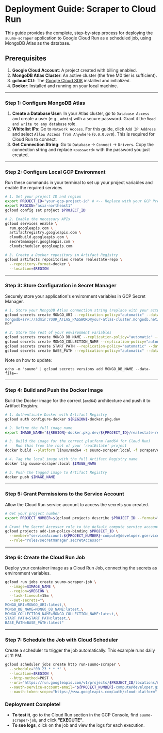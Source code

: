# Deployment Guide: Scraper to Cloud Run

This guide provides the complete, step-by-step process for deploying the `suumo-scraper` application to Google Cloud Run as a scheduled job, using MongoDB Atlas as the database.

## Prerequisites

1.  **Google Cloud Account**: A project created with billing enabled.
2.  **MongoDB Atlas Cluster**: An active cluster (the free M0 tier is sufficient).
3.  **gcloud CLI**: The [Google Cloud SDK](https://cloud.google.com/sdk/docs/install) installed and initialized.
4.  **Docker**: Installed and running on your local machine.

---

### Step 1: Configure MongoDB Atlas

1.  **Create a Database User**: In your Atlas cluster, go to `Database Access` and create a user (e.g., `admin`) with a secure password. Grant it the `Read and write to any database` role.
2.  **Whitelist IPs**: Go to `Network Access`. For this guide, click `Add IP Address` and select `Allow Access from Anywhere` (`0.0.0.0/0`). This is required for Cloud Run to connect.
3.  **Get Connection String**: Go to `Database` -> `Connect` -> `Drivers`. Copy the connection string and replace `<password>` with the password you just created.

---

### Step 2: Configure Local GCP Environment

Run these commands in your terminal to set up your project variables and enable the required services.

```bash
# 1. Set your project ID and region
export PROJECT_ID="your-gcp-project-id" # <-- Replace with your GCP Project ID
export REGION="asia-northeast1"
gcloud config set project $PROJECT_ID

# 2. Enable the necessary APIs
gcloud services enable \
  run.googleapis.com \
  artifactregistry.googleapis.com \
  cloudbuild.googleapis.com \
  secretmanager.googleapis.com \
  cloudscheduler.googleapis.com

# 3. Create a Docker repository in Artifact Registry
gcloud artifacts repositories create realestate-repo \
  --repository-format=docker \
  --location=$REGION
```

---

### Step 3: Store Configuration in Secret Manager

Securely store your application's environment variables in GCP Secret Manager.

```bash
# 1. Store your MongoDB Atlas connection string (replace with your actual URI)
gcloud secrets create MONGO_URI --replication-policy="automatic" --data-file=- <<EOF
mongodb+srv://admin:YOUR_ATLAS_PASSWORD@your-atlas-cluster.mongodb.net/?retryWrites=true&w=majority
EOF

# 2. Store the rest of your environment variables
gcloud secrets create MONGO_DB_NAME --replication-policy="automatic" --data-file=- <<< "suumo"
gcloud secrets create MONGO_COLLECTION_NAME --replication-policy="automatic" --data-file=- <<< "suumo"
gcloud secrets create START_PATH --replication-policy="automatic" --data-file=- <<< "https://suumo.jp/jj/common/ichiran/JJ901FC004/?initFlg=1&seniFlg=1&pc=30&ar=030&ra=030013&rnTmp=0215&kb=0&xb=0&newflg=0&km=1&rn=0215&bs=010&bs=011&bs=020"
gcloud secrets create BASE_PATH --replication-policy="automatic" --data-file=- <<< "https://suumo.jp"
```
Note on how to update:
```
echo -n "suumo" | gcloud secrets versions add MONGO_DB_NAME --data-file=-
```

---

### Step 4: Build and Push the Docker Image

Build the Docker image for the correct (`amd64`) architecture and push it to Artifact Registry.

```bash
# 1. Authenticate Docker with Artifact Registry
gcloud auth configure-docker ${REGION}-docker.pkg.dev

# 2. Define the full image name
export IMAGE_NAME="${REGION}-docker.pkg.dev/${PROJECT_ID}/realestate-repo/suumo-scraper:latest"

# 3. Build the image for the correct platform (amd64 for Cloud Run)
#    Run this from the root of your 'realEstate' project
docker build --platform linux/amd64 -t suumo-scraper:local -f scraper/docker/Dockerfile ./scraper

# 4. Tag the local image with the full Artifact Registry name
docker tag suumo-scraper:local $IMAGE_NAME

# 5. Push the tagged image to Artifact Registry
docker push $IMAGE_NAME
```

---

### Step 5: Grant Permissions to the Service Account

Allow the Cloud Run service account to access the secrets you created.

```bash
# Get your project number
export PROJECT_NUMBER=$(gcloud projects describe $PROJECT_ID --format="value(projectNumber)")

# Grant the Secret Accessor role to the default compute service account
gcloud projects add-iam-policy-binding $PROJECT_ID \
  --member="serviceAccount:${PROJECT_NUMBER}-compute@developer.gserviceaccount.com" \
  --role="roles/secretmanager.secretAccessor"
```

---

### Step 6: Create the Cloud Run Job

Deploy your container image as a Cloud Run Job, connecting the secrets as environment variables.

```bash
gcloud run jobs create suumo-scraper-job \
  --image=$IMAGE_NAME \
  --region=$REGION \
  --task-timeout=15m \
  --set-secrets="\
MONGO_URI=MONGO_URI:latest,\
MONGO_DB_NAME=MONGO_DB_NAME:latest,\
MONGO_COLLECTION_NAME=MONGO_COLLECTION_NAME:latest,\
START_PATH=START_PATH:latest,\
BASE_PATH=BASE_PATH:latest"
```

---

### Step 7: Schedule the Job with Cloud Scheduler

Create a scheduler to trigger the job automatically. This example runs daily at 11 PM.

```bash
gcloud scheduler jobs create http run-suumo-scraper \
  --schedule="00 23 * * *" \
  --location=$REGION \
  --http-method=POST \
  --uri="https://run.googleapis.com/v1/projects/$PROJECT_ID/locations/$REGION/jobs/suumo-scraper-job:run" \
  --oauth-service-account-email="${PROJECT_NUMBER}-compute@developer.gserviceaccount.com" \
  --oauth-token-scope="https://www.googleapis.com/auth/cloud-platform"
```

### Deployment Complete!

*   **To test it**, go to the Cloud Run section in the GCP Console, find `suumo-scraper-job`, and click **"EXECUTE"**.
*   **To see logs**, click on the job and view the logs for each execution.